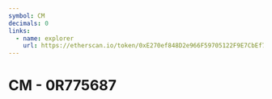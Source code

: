 ```yaml
---
symbol: CM
decimals: 0
links:
  - name: explorer
    url: https://etherscan.io/token/0xE270ef848D2e966F59705122F9E7CbEf7a717825
---
```


# CM - 0R775687
